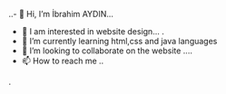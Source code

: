 ..- 👋 Hi, I’m İbrahim AYDIN...
- 👀 I am interested in website design...   .
- 🌱 I’m currently learning html,css and java languages 
- 💞️ I’m looking to collaborate on the website ....
- 📫 How to reach me ..

<!---
ibrahimaydn/ibrahimaydn is a ✨ special ✨ repository because its `README.md` (this file) appears on your GitHub profile.
You can click the Preview link to take a look at your change
---> 
.
